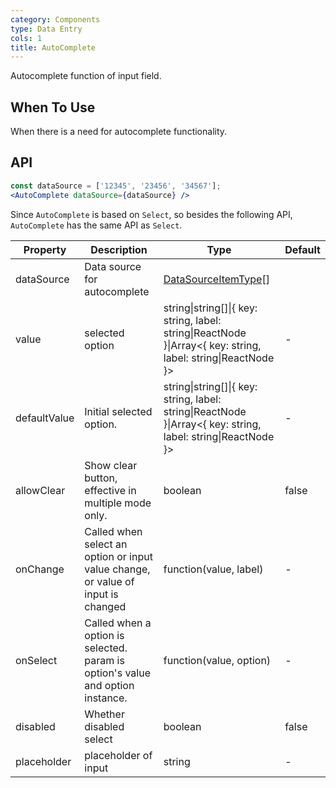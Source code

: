 ```yaml
---
category: Components
type: Data Entry
cols: 1
title: AutoComplete
---
```


Autocomplete function of input field.

## When To Use

When there is a need for autocomplete functionality.

## API

```jsx
const dataSource = ['12345', '23456', '34567'];
<AutoComplete dataSource={dataSource} />
```
Since `AutoComplete` is based on `Select`, so besides the following API, `AutoComplete` has the same API as `Select`.

| Property           | Description                             |  Type | Default |
|----------------|----------------------------------|------------|--------|
| dataSource          | Data source for autocomplete | [DataSourceItemType](https://git.io/vMMKF)[]     |      |
| value    | selected option | string\|string[]\|{ key: string, label: string\|ReactNode }\|Array<{ key: string, label: string\|ReactNode }>   |  -  |
| defaultValue | Initial selected option. | string\|string[]\|{ key: string, label: string\|ReactNode }\|Array<{ key: string, label: string\|ReactNode }> |  -  |
| allowClear   | Show clear button, effective in multiple mode only. | boolean | false |
| onChange | Called when select an option or input value change, or value of input is changed | function(value, label) | - |
| onSelect | Called when a option is selected. param is option's value and option instance. | function(value, option) | -   |
| disabled | Whether disabled select | boolean | false |
| placeholder | placeholder of input | string | - |
